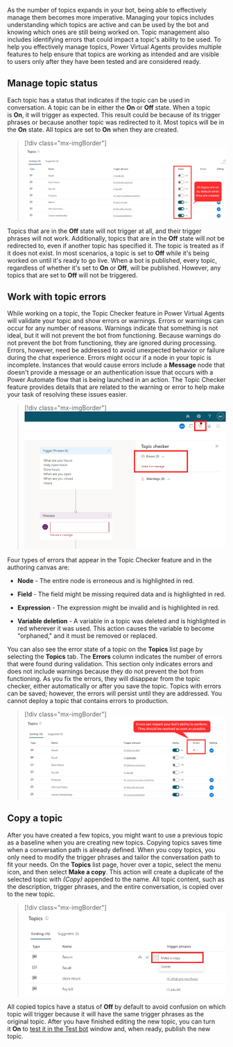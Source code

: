 As the number of topics expands in your bot, being able to effectively manage them becomes more imperative. Managing your topics includes understanding which topics are active and can be used by the bot and knowing which ones are still being worked on. Topic management also includes identifying errors that could impact a topic's ability to be used. To help you effectively manage topics, Power Virtual Agents provides multiple features to help ensure that topics are working as intended and are visible to users only after they have been tested and are considered ready.

## Manage topic status

Each topic has a status that indicates if the topic can be used in conversation. A topic can be in either the **On** or **Off** state. When a topic is **On**, it will trigger as expected. This result could be because of its trigger phrases or because another topic was redirected to it. Most topics will be in the **On** state. All topics are set to **On** when they are created.

> [!div class="mx-imgBorder"]
> [![All topics are on by default when they are created.](../media/7-1.png)](../media/7-1.png#lightbox)

Topics that are in the **Off** state will not trigger at all, and their trigger phrases will not work. Additionally, topics that are in the **Off** state will not be redirected to, even if another topic has specified it. The topic is treated as if it does not exist. In most scenarios, a topic is set to **Off** while it's being worked on until it's ready to go live. When a bot is published, every topic, regardless of whether it's set to **On** or **Off**, will be published. However, any topics that are set to **Off** will not be triggered.

## Work with topic errors

While working on a topic, the Topic Checker feature in Power Virtual Agents will validate your topic and show errors or warnings. Errors or warnings can occur for any number of reasons. Warnings indicate that something is not ideal, but it will not prevent the bot from functioning. Because warnings do not prevent the bot from functioning, they are ignored during processing. Errors, however, need be addressed to avoid unexpected behavior or failure during the chat experience. Errors might occur if a node in your topic is incomplete. Instances that would cause errors include a **Message** node that doesn't provide a message or an authentication issue that occurs with a Power Automate flow that is being launched in an action. The Topic Checker feature provides details that are related to the warning or error to help make your task of resolving these issues easier.

> [!div class="mx-imgBorder"]
> [![Screenshot of the topic checker button for errors.](../media/7-2.png)](../media/7-2.png#lightbox)

Four types of errors that appear in the Topic Checker feature and in the authoring canvas are:

- **Node** - The entire node is erroneous and is highlighted in red.

- **Field** - The field might be missing required data and is highlighted in red.

- **Expression** - The expression might be invalid and is highlighted in red.

- **Variable deletion** - A variable in a topic was deleted and is highlighted in red wherever it was used. This action causes the variable to become "orphaned," and it must be removed or replaced.

You can also see the error state of a topic on the **Topics** list page by selecting the **Topics** tab. The **Errors** column indicates the number of errors that were found during validation. This section only indicates errors and does not include warnings because they do not prevent the bot from functioning. As you fix the errors, they will disappear from the topic checker, either automatically or after you save the topic. Topics with errors can be saved; however, the errors will persist until they are addressed. You cannot deploy a topic that contains errors to production.

> [!div class="mx-imgBorder"]
> [![Errors can impact your bot's ability to perform. They should be resolved as soon as possible.](../media/7-3.png)](../media/7-3.png#lightbox)

## Copy a topic

After you have created a few topics, you might want to use a previous topic as a baseline when you are creating new topics. Copying topics saves time when a conversation path is already defined. When you copy topics, you only need to modify the trigger phrases and tailor the conversation path to fit your needs. On the **Topics** list page, hover over a topic, select the menu icon, and then select **Make a copy**. This action will create a duplicate of the selected topic with *(Copy)* appended to the name. All topic content, such as the description, trigger phrases, and the entire conversation, is copied over to the new topic.

> [!div class="mx-imgBorder"]
> [![Screenshot of the make a copy menu item when copying a topic.](../media/7-4.png)](../media/7-4.png#lightbox)

All copied topics have a status of **Off** by default to avoid confusion on which topic will trigger because it will have the same trigger phrases as the original topic. After you have finished editing the new topic, you can turn it **On** to [test it in the Test bot](/power-virtual-agents/authoring-test-bot/?azure-portal=true) window and, when ready, publish the new topic.
